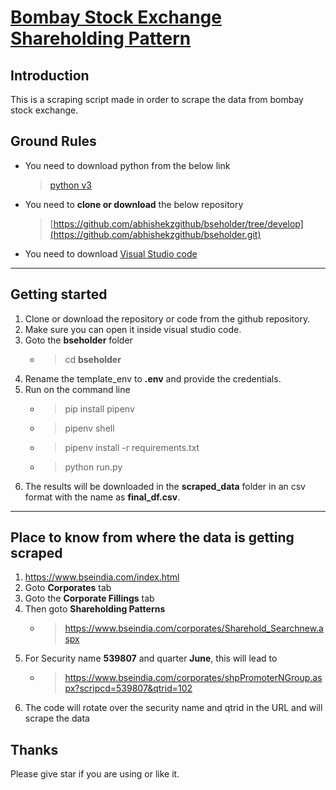 # [Bombay Stock Exchange Shareholding Pattern](https://www.bseindia.com/index.html)

## Introduction

This is a scraping script made in order to scrape the data from bombay stock exchange.


## Ground Rules

-   You need to download  python from the below link
    >[python v3](https://www.python.org/downloads/)
    
-   You need to  **clone or download** the below repository
    >[https://github.com/abhishekzgithub/bseholder/tree/develop](https://github.com/abhishekzgithub/bseholder.git)

- You need to download [Visual Studio code](https://code.visualstudio.com/download)
    
--------------
 ## Getting started
 1. Clone or download the repository or code from the github repository.
 2. Make sure you can open it inside visual studio code.
 3. Goto the **bseholder** folder
    * > cd **bseholder**
 4. Rename the template_env  to **.env** and provide the credentials.
 4. Run on the command line
    * > pip install pipenv
    * > pipenv shell
    * > pipenv install -r requirements.txt
    * > python run.py
 5. The results will be downloaded in the **scraped_data** folder in an csv format with the name as **final_df.csv**.
 
 -------------------
 ## Place to know from where the data is getting scraped
 1. https://www.bseindia.com/index.html
 2. Goto **Corporates** tab
 3. Goto the **Corporate Fillings** tab
 4. Then goto **Shareholding Patterns**
    * >https://www.bseindia.com/corporates/Sharehold_Searchnew.aspx
 5. For Security name **539807** and quarter **June**, this will lead to
    * >https://www.bseindia.com/corporates/shpPromoterNGroup.aspx?scripcd=539807&qtrid=102
 6. The code will rotate over the security name and qtrid in the URL and will scrape the data

 ## Thanks
 Please give star if you are using or like it.